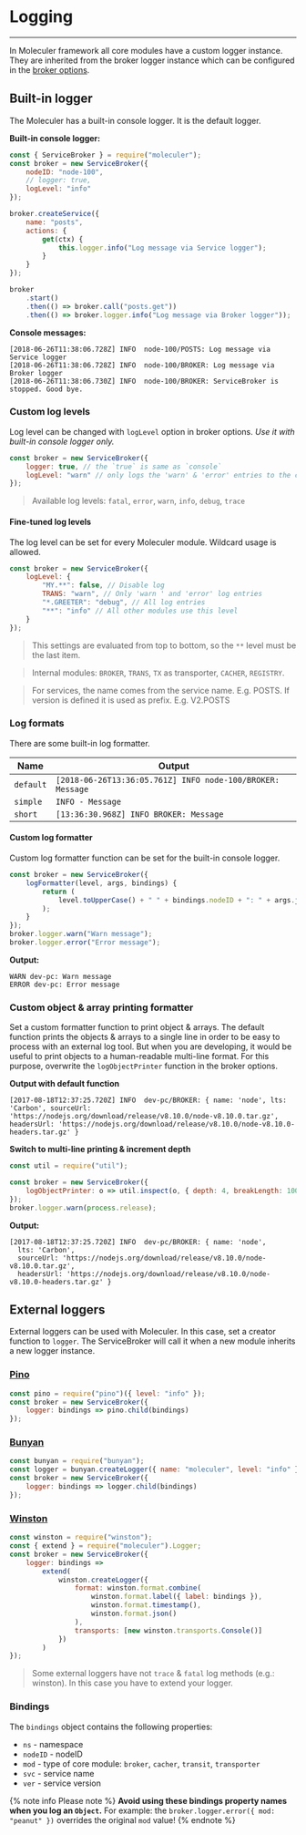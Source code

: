 # Logging

---

In Moleculer framework all core modules have a custom logger instance. They are inherited from the broker logger instance which can be configured in the [broker options](broker.html#Broker-options).

## Built-in logger

The Moleculer has a built-in console logger. It is the default logger.

**Built-in console logger:**

```js
const { ServiceBroker } = require("moleculer");
const broker = new ServiceBroker({
    nodeID: "node-100",
    // logger: true,
    logLevel: "info"
});

broker.createService({
    name: "posts",
    actions: {
        get(ctx) {
            this.logger.info("Log message via Service logger");
        }
    }
});

broker
    .start()
    .then(() => broker.call("posts.get"))
    .then(() => broker.logger.info("Log message via Broker logger"));
```

**Console messages:**

```
[2018-06-26T11:38:06.728Z] INFO  node-100/POSTS: Log message via Service logger
[2018-06-26T11:38:06.728Z] INFO  node-100/BROKER: Log message via Broker logger
[2018-06-26T11:38:06.730Z] INFO  node-100/BROKER: ServiceBroker is stopped. Good bye.
```

### Custom log levels

Log level can be changed with `logLevel` option in broker options. _Use it with built-in console logger only._

```js
const broker = new ServiceBroker({
    logger: true, // the `true` is same as `console`
    logLevel: "warn" // only logs the 'warn' & 'error' entries to the console
});
```

> Available log levels: `fatal`, `error`, `warn`, `info`, `debug`, `trace`

#### Fine-tuned log levels

The log level can be set for every Moleculer module. Wildcard usage is allowed.

```js
const broker = new ServiceBroker({
    logLevel: {
        "MY.**": false, // Disable log
        TRANS: "warn", // Only 'warn ' and 'error' log entries
        "*.GREETER": "debug", // All log entries
        "**": "info" // All other modules use this level
    }
});
```

> This settings are evaluated from top to bottom, so the `**` level must be the last item.

> Internal modules: `BROKER`, `TRANS`, `TX` as transporter, `CACHER`, `REGISTRY`.

> For services, the name comes from the service name. E.g. POSTS. If version is defined it is used as prefix. E.g. V2.POSTS

### Log formats

There are some built-in log formatter.

| Name      | Output                                                     |
| --------- | ---------------------------------------------------------- |
| `default` | `[2018-06-26T13:36:05.761Z] INFO node-100/BROKER: Message` |
| `simple`  | `INFO - Message`                                           |
| `short`   | `[13:36:30.968Z] INFO BROKER: Message`                     |

#### Custom log formatter

Custom log formatter function can be set for the built-in console logger.

```js
const broker = new ServiceBroker({
    logFormatter(level, args, bindings) {
        return (
            level.toUpperCase() + " " + bindings.nodeID + ": " + args.join(" ")
        );
    }
});
broker.logger.warn("Warn message");
broker.logger.error("Error message");
```

**Output:**

```
WARN dev-pc: Warn message
ERROR dev-pc: Error message
```

### Custom object & array printing formatter

Set a custom formatter function to print object & arrays. The default function prints the objects & arrays to a single line in order to be easy to process with an external log tool. But when you are developing, it would be useful to print objects to a human-readable multi-line format. For this purpose, overwrite the `logObjectPrinter` function in the broker options.

**Output with default function**

```
[2017-08-18T12:37:25.720Z] INFO  dev-pc/BROKER: { name: 'node', lts: 'Carbon', sourceUrl: 'https://nodejs.org/download/release/v8.10.0/node-v8.10.0.tar.gz', headersUrl: 'https://nodejs.org/download/release/v8.10.0/node-v8.10.0-headers.tar.gz' }
```

**Switch to multi-line printing & increment depth**

```js
const util = require("util");

const broker = new ServiceBroker({
    logObjectPrinter: o => util.inspect(o, { depth: 4, breakLength: 100 })
});
broker.logger.warn(process.release);
```

**Output:**

```
[2017-08-18T12:37:25.720Z] INFO  dev-pc/BROKER: { name: 'node',
  lts: 'Carbon',
  sourceUrl: 'https://nodejs.org/download/release/v8.10.0/node-v8.10.0.tar.gz',
  headersUrl: 'https://nodejs.org/download/release/v8.10.0/node-v8.10.0-headers.tar.gz' }
```

## External loggers

External loggers can be used with Moleculer. In this case, set a creator function to `logger`. The ServiceBroker will call it when a new module inherits a new logger instance.

### **[Pino](http://getpino.io/)**

```js
const pino = require("pino")({ level: "info" });
const broker = new ServiceBroker({
    logger: bindings => pino.child(bindings)
});
```

### **[Bunyan](https://github.com/trentm/node-bunyan)**

```js
const bunyan = require("bunyan");
const logger = bunyan.createLogger({ name: "moleculer", level: "info" });
const broker = new ServiceBroker({
    logger: bindings => logger.child(bindings)
});
```

### **[Winston](https://github.com/winstonjs/winston)**

```js
const winston = require("winston");
const { extend } = require("moleculer").Logger;
const broker = new ServiceBroker({
    logger: bindings =>
        extend(
            winston.createLogger({
                format: winston.format.combine(
                    winston.format.label({ label: bindings }),
                    winston.format.timestamp(),
                    winston.format.json()
                ),
                transports: [new winston.transports.Console()]
            })
        )
});
```

> Some external loggers have not `trace` & `fatal` log methods (e.g.: winston). In this case you have to extend your logger.

### Bindings

The `bindings` object contains the following properties:

-   `ns` - namespace
-   `nodeID` - nodeID
-   `mod` - type of core module: `broker`, `cacher`, `transit`, `transporter`
-   `svc` - service name
-   `ver` - service version

{% note info Please note %}
**Avoid using these bindings property names when you log an `Object`.**
For example: the `broker.logger.error({ mod: "peanut" })` overrides the original `mod` value!
{% endnote %}
